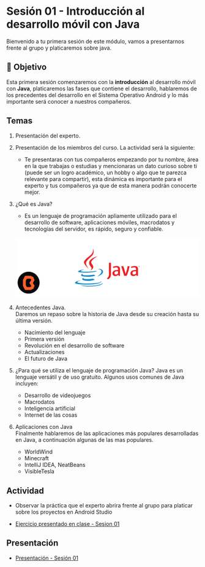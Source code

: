 # Sesión 01 - Introducción al desarrollo móvil con Java 
Bienvenido a tu primera sesión de este módulo, vamos a presentarnos frente al grupo y platicaremos sobre java. 

## 🎯 Objetivo

Esta primera sesión  comenzaremos con la **introducción** al desarrollo móvil con **Java**, platicaremos las fases que contiene el desarrollo, hablaremos de los precedentes del desarrollo en el Sistema Operativo Android y lo más importante será conocer a nuestros compañeros.

##  Temas

1. Presentación del experto.

2. Presentación de los miembros del curso. La actividad será la siguiente:<br> 
    * Te presentaras con tus compañeros empezando por tu nombre, área en la que trabajas o estudias y mencionaras un dato curioso sobre ti (puede ser un logro académico, un hobby o algo que te parezca relevante para compartir), esta dinámica es importante para el experto y tus compañeros ya que de esta manera podrán conocerte mejor.

3. ¿Qué es Java?<br>
    * Es un lenguaje de programación apliamente utilizado para el desarrollo de software, aplicaciones móviles, macrodatos y tecnologías del servidor, es rápido, seguro y confiable.

    ![Java](img/01.png)

4. Antecedentes Java.<br>
Daremos un repaso sobre la historia de Java desde su creación hasta su última versión.

    * Nacimiento del lenguaje
    * Primera versión
    * Revolución en el desarrollo de software 
    * Actualizaciones
    * El futuro de Java

5. ¿Para qué se utiliza el lenguaje de programación Java?
    Java es un lenguaje versátil y de uso gratuito. Algunos usos comunes de Java incluyen:

    * Desarrollo de videojuegos
    * Macrodatos
    * Inteligencia artificial
    * Internet de las cosas

6. Aplicaciones con Java <br>
Finalmente hablaremos de las aplicaciones más populares desarrolladas en Java, a continuación algunas de las mas populares.
    * WorldWind
    * Minecraft
    * IntelliJ IDEA, NeatBeans
    * VisibleTesla

## Actividad

- Observar la práctica que el experto abrira frente al grupo para platicar sobre los proyectos en Android Studio

- [Ejercicio presentado en clase - Sesion 01](practica)

## Presentación

- [Presentación - Sesión 01](presentacion/Sesion-01.pptx)